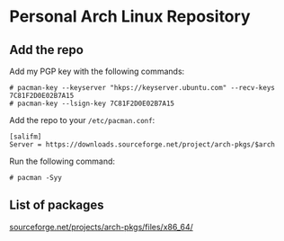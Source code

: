# Personal Arch Linux Repository

## Add the repo

Add my PGP key with the following commands:

```console
# pacman-key --keyserver "hkps://keyserver.ubuntu.com" --recv-keys 7C81F2D0E02B7A15
# pacman-key --lsign-key 7C81F2D0E02B7A15
```

Add the repo to your `/etc/pacman.conf`:

```
[salifm]
Server = https://downloads.sourceforge.net/project/arch-pkgs/$arch
```

Run the following command:

```console
# pacman -Syy
```

## List of packages

[sourceforge.net/projects/arch-pkgs/files/x86\_64/](https://sourceforge.net/projects/arch-pkgs/files/x86_64/)
